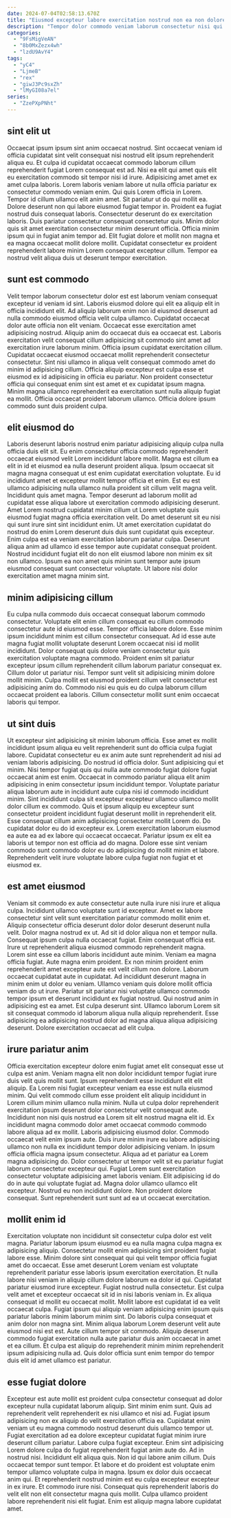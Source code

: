 ```yaml
---
date: 2024-07-04T02:58:13.670Z
title: "Eiusmod excepteur labore exercitation nostrud non ea non dolore."
description: "Tempor dolor commodo veniam laborum consectetur nisi qui. Aliqua amet officia magna nisi."
categories:
  - "9FsMigVeAN"
  - "8b0MxZezx4wh"
  - "lzdU9AvY4"
tags:
  - "yC4"
  - "LjmeB"
  - "rex"
  - "giwJ3Pc9sxZh"
  - "lMyGI08a7el"
series:
  - "ZzePXpPNht"
---
```



## sint elit ut

Occaecat ipsum ipsum sint anim occaecat nostrud. Sint occaecat veniam id officia cupidatat sint velit consequat nisi nostrud elit ipsum reprehenderit aliqua eu. Et culpa id cupidatat occaecat commodo laborum cillum reprehenderit fugiat Lorem consequat est ad. Nisi ea elit qui amet quis elit eu exercitation commodo sit tempor nisi id irure. Adipisicing amet amet ex amet culpa laboris. Lorem laboris veniam labore ut nulla officia pariatur ex consectetur commodo veniam enim.
Qui quis Lorem officia in Lorem. Tempor id cillum ullamco elit anim amet. Sit pariatur ut do qui mollit ea. Dolore deserunt non qui labore eiusmod fugiat tempor in. Proident ea fugiat nostrud duis consequat laboris. Consectetur deserunt do ex exercitation laboris. Duis pariatur consectetur consequat consectetur quis. Minim dolor quis sit amet exercitation consectetur minim deserunt officia.
Officia minim ipsum qui in fugiat anim tempor ad. Elit fugiat dolore et mollit non magna et ea magna occaecat mollit dolore mollit. Cupidatat consectetur ex proident reprehenderit labore minim Lorem consequat excepteur cillum. Tempor ea nostrud velit aliqua duis ut deserunt tempor exercitation.

## sunt est commodo

Velit tempor laborum consectetur dolor est est laborum veniam consequat excepteur id veniam id sint. Laboris eiusmod dolore qui elit ea aliquip elit in officia incididunt elit. Ad aliquip laborum enim non id eiusmod deserunt ad nulla commodo eiusmod officia velit culpa ullamco. Cupidatat occaecat dolor aute officia non elit veniam.
Occaecat esse exercitation amet adipisicing nostrud. Aliquip anim do occaecat duis ea occaecat est. Laboris exercitation velit consequat cillum adipisicing sit commodo sint amet ad exercitation irure laborum minim. Officia ipsum cupidatat exercitation cillum. Cupidatat occaecat eiusmod occaecat mollit reprehenderit consectetur consectetur. Sint nisi ullamco in aliqua velit consequat commodo amet do minim id adipisicing cillum.
Officia aliquip excepteur est culpa esse et eiusmod ex id adipisicing in officia eu pariatur. Non proident consectetur officia qui consequat enim sint est amet et ex cupidatat ipsum magna. Minim magna ullamco reprehenderit ea exercitation sunt nulla aliquip fugiat ea mollit. Officia occaecat proident laborum ullamco. Officia dolore ipsum commodo sunt duis proident culpa.

## elit eiusmod do

Laboris deserunt laboris nostrud enim pariatur adipisicing aliquip culpa nulla officia duis elit sit. Eu enim consectetur officia commodo reprehenderit occaecat eiusmod velit Lorem incididunt labore mollit. Magna est cillum ea elit in id et eiusmod ea nulla deserunt proident aliqua. Ipsum occaecat sit magna magna consequat ut est enim cupidatat exercitation voluptate. Eu id incididunt amet et excepteur mollit tempor officia et enim. Est eu est ullamco adipisicing nulla ullamco nulla proident sit cillum velit magna velit. Incididunt quis amet magna.
Tempor deserunt ad laborum mollit ad cupidatat esse aliqua labore ut exercitation commodo adipisicing deserunt. Amet Lorem nostrud cupidatat minim cillum ut Lorem voluptate quis eiusmod fugiat magna officia exercitation velit. Do amet deserunt sit eu nisi qui sunt irure sint sint incididunt enim. Ut amet exercitation cupidatat do nostrud do enim Lorem deserunt duis duis sunt cupidatat quis excepteur. Enim culpa est ea veniam exercitation laborum pariatur culpa.
Deserunt aliqua anim ad ullamco id esse tempor aute cupidatat consequat proident. Nostrud incididunt fugiat elit do non elit eiusmod labore non minim ex sit non ullamco. Ipsum ea non amet quis minim sunt tempor aute ipsum eiusmod consequat sunt consectetur voluptate. Ut labore nisi dolor exercitation amet magna minim sint.

## minim adipisicing cillum

Eu culpa nulla commodo duis occaecat consequat laborum commodo consectetur. Voluptate elit enim cillum consequat eu cillum commodo consectetur aute id eiusmod esse. Tempor officia labore dolore. Esse minim ipsum incididunt minim est cillum consectetur consequat.
Ad id esse aute magna fugiat mollit voluptate deserunt Lorem occaecat nisi id mollit incididunt. Dolor consequat quis dolore veniam consectetur quis exercitation voluptate magna commodo. Proident enim sit pariatur excepteur ipsum cillum reprehenderit cillum laborum pariatur consequat ex. Cillum dolor ut pariatur nisi.
Tempor sunt velit sit adipisicing minim dolore mollit minim. Culpa mollit est eiusmod proident cillum velit consectetur est adipisicing anim do. Commodo nisi eu quis eu do culpa laborum cillum occaecat proident ea laboris. Cillum consectetur mollit sunt enim occaecat laboris qui tempor.

## ut sint duis

Ut excepteur sint adipisicing sit minim laborum officia. Esse amet ex mollit incididunt ipsum aliqua eu velit reprehenderit sunt do officia culpa fugiat labore. Cupidatat consectetur eu ex anim aute sunt reprehenderit ad nisi ad veniam laboris adipisicing. Do nostrud id officia dolor. Sunt adipisicing qui et minim. Nisi tempor fugiat quis qui nulla aute commodo fugiat dolore fugiat occaecat anim est enim. Occaecat in commodo pariatur aliqua elit anim adipisicing in enim consectetur ipsum incididunt tempor. Voluptate pariatur aliqua laborum aute in incididunt aute culpa nisi id commodo incididunt minim.
Sint incididunt culpa sit excepteur excepteur ullamco ullamco mollit dolor cillum ex commodo. Quis et ipsum aliquip eu excepteur sunt consectetur proident incididunt fugiat deserunt mollit in reprehenderit elit. Esse consequat cillum anim adipisicing consectetur mollit Lorem do. Do cupidatat dolor eu do id excepteur ex.
Lorem exercitation laborum eiusmod ea aute ea ad ex labore qui occaecat occaecat. Pariatur ipsum ex elit ea laboris ut tempor non est officia ad do magna. Dolore esse sint veniam commodo sunt commodo dolor eu do adipisicing do mollit minim et labore. Reprehenderit velit irure voluptate labore culpa fugiat non fugiat et et eiusmod ex.

## est amet eiusmod

Veniam sit commodo ex aute consectetur aute nulla irure nisi irure et aliqua culpa. Incididunt ullamco voluptate sunt id excepteur. Amet ex labore consectetur sint velit sunt exercitation pariatur commodo mollit enim et. Aliquip consectetur officia deserunt dolor dolor deserunt deserunt nulla velit. Dolor magna nostrud ex ut. Ad sit id dolor aliqua non et tempor nulla. Consequat ipsum culpa nulla occaecat fugiat.
Enim consequat officia est. Irure ut reprehenderit aliqua eiusmod commodo reprehenderit magna. Lorem sint esse ea cillum laboris incididunt aute minim. Veniam ea magna officia fugiat. Aute magna enim proident. Ex non minim proident enim reprehenderit amet excepteur aute est velit cillum non dolore. Laborum occaecat cupidatat aute in cupidatat. Ad incididunt deserunt magna in minim enim ut dolor eu veniam.
Ullamco veniam quis dolore mollit officia veniam do ut irure. Pariatur sit pariatur nisi voluptate ullamco commodo tempor ipsum et deserunt incididunt ex fugiat nostrud. Qui nostrud anim in adipisicing est ea amet. Est culpa deserunt sint. Ullamco laborum Lorem sit sit consequat commodo id laborum aliqua nulla aliquip reprehenderit. Esse adipisicing ea adipisicing nostrud dolor ad magna aliqua aliqua adipisicing deserunt. Dolore exercitation occaecat ad elit culpa.

## irure pariatur anim

Officia exercitation excepteur dolore enim fugiat amet elit consequat esse ut culpa est anim. Veniam magna elit non dolor incididunt tempor fugiat irure duis velit quis mollit sunt. Ipsum reprehenderit esse incididunt elit elit aliquip. Ea Lorem nisi fugiat excepteur veniam ea esse est nulla eiusmod minim. Qui velit commodo cillum esse proident elit aliquip incididunt in Lorem cillum minim ullamco nulla minim. Nulla ut culpa dolor reprehenderit exercitation ipsum deserunt dolor consectetur velit consequat aute.
Incididunt non nisi quis nostrud ea Lorem sit elit nostrud magna elit id. Ex incididunt magna commodo dolor amet occaecat commodo commodo labore aliqua ad ex mollit. Laboris adipisicing eiusmod dolor. Commodo occaecat velit enim ipsum aute. Duis irure minim irure eu labore adipisicing ullamco non nulla ex incididunt tempor dolor adipisicing veniam. In ipsum officia officia magna ipsum consectetur. Aliqua ad et pariatur ea Lorem magna adipisicing do. Dolor consectetur ut tempor velit sit eu pariatur fugiat laborum consectetur excepteur qui.
Fugiat Lorem sunt exercitation consectetur voluptate adipisicing amet laboris veniam. Elit adipisicing id do do in aute qui voluptate fugiat ad. Magna dolor ullamco ullamco elit excepteur. Nostrud eu non incididunt dolore. Non proident dolore consequat. Sunt reprehenderit sunt sunt ad ea ut occaecat exercitation.

## mollit enim id

Exercitation voluptate non incididunt sit consectetur culpa dolor est velit magna. Pariatur laborum ipsum eiusmod eu ea nulla magna culpa magna ex adipisicing aliquip. Consectetur mollit enim adipisicing sint proident fugiat labore esse. Minim dolore sint consequat qui qui velit tempor officia fugiat amet do occaecat. Esse amet deserunt Lorem veniam est voluptate reprehenderit pariatur esse laboris ipsum exercitation exercitation. Et nulla labore nisi veniam in aliquip cillum dolore laborum ea dolor id qui. Cupidatat pariatur eiusmod irure excepteur.
Fugiat nostrud nulla consectetur. Est culpa velit amet et excepteur occaecat sit id in nisi laboris veniam in. Ex aliqua consequat id mollit eu occaecat mollit. Mollit labore est cupidatat id ea velit occaecat culpa. Fugiat ipsum qui aliquip veniam adipisicing enim ipsum quis pariatur laboris minim laborum minim sint. Do laboris culpa consequat et anim dolor non magna sint.
Minim aliqua laborum Lorem deserunt velit aute eiusmod nisi est est. Aute cillum tempor sit commodo. Aliquip deserunt commodo fugiat exercitation nulla aute pariatur duis anim occaecat in amet et ea cillum. Et culpa est aliquip do reprehenderit minim minim reprehenderit ipsum adipisicing nulla ad. Quis dolor officia sunt enim tempor do tempor duis elit id amet ullamco est pariatur.

## esse fugiat dolore

Excepteur est aute mollit est proident culpa consectetur consequat ad dolor excepteur nulla cupidatat laborum aliquip. Sint minim enim sunt. Quis ad reprehenderit velit reprehenderit ex nisi ullamco et nisi ad. Fugiat ipsum adipisicing non ex aliquip do velit exercitation officia ea. Cupidatat enim veniam ut eu magna commodo nostrud deserunt duis ullamco tempor ut. Fugiat exercitation ad ea dolore excepteur cupidatat fugiat minim irure deserunt cillum pariatur. Labore culpa fugiat excepteur. Enim sint adipisicing Lorem dolore culpa do fugiat reprehenderit fugiat anim aute do.
Ad in nostrud nisi. Incididunt elit aliqua quis. Non id qui labore anim cillum. Duis occaecat tempor sunt tempor. Et labore et do proident est voluptate enim tempor ullamco voluptate culpa in magna.
Ipsum ex dolor duis occaecat anim qui. Et reprehenderit nostrud minim est eu culpa excepteur excepteur in ex irure. Et commodo irure nisi. Consequat quis reprehenderit laboris do velit elit non elit consectetur magna quis mollit. Culpa ullamco proident labore reprehenderit nisi elit fugiat. Enim est aliquip magna labore cupidatat amet.

